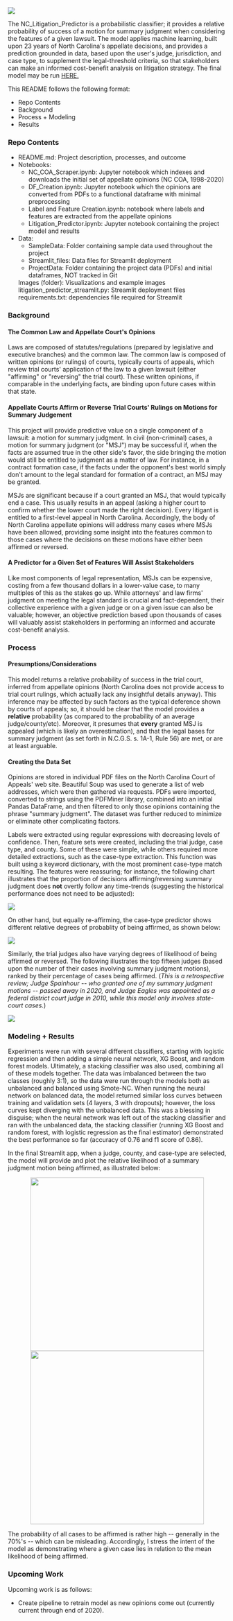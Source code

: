 <img align="center" src="https://github.com/jnels13/NC_Litigation_Predictor/blob/main/images/NC_Litigation_Banner.JPG" width="auto" height="auto">

The NC_Litigation_Predictor is a probabilistic classifier; it provides a relative probability of success of a motion for summary judgment when considering the features of a given lawsuit. The model applies machine learning, built upon 23 years of North Carolina's appellate decisions, and provides a prediction grounded in data, based upon the user's judge, jurisdiction, and case type, to supplement the legal-threshold criteria, so that stakeholders can make an informed cost-benefit analysis on litigation strategy. The final model may be run <a href="https://share.streamlit.io/jnels13/nc_litigation_predictor/main/litigation_predictor_streamlit.py">HERE.</a>

This README follows the following format: 
<ul>
    <li> Repo Contents
    <li> Background
    <li> Process + Modeling
    <li> Results
</ul>

### Repo Contents
<ul>
    <li> README.md: Project description, processes, and outcome
    <li> Notebooks:
    <ul>
        <li> NC_COA_Scraper.ipynb: Jupyter notebook which indexes and downloads the initial set of appellate opinions (NC COA, 1998-2020)
        <li> DF_Creation.ipynb: Jupyter notebook which the opinions are converted from PDFs to a functional dataframe with minimal preprocessing
        <li> Label and Feature Creation.ipynb: notebook where labels and features are extracted from the appellate opinions
        <li> Litigation_Predictor.ipynb: Jupyter notebook containing the project model and results
    </ul>
    <li> Data:
    <ul>
        <li> SampleData: Folder containing sample data used throughout the project
        <li> Streamlit_files: Data files for Streamlit deployment
        <li> ProjectData: Folder containing the project data (PDFs) and initial dataframes, NOT tracked in Git  
    </ul>
        Images (folder): Visualizations and example images
        litigation_predictor_streamlit.py: Streamlit deployment files
        requirements.txt: dependencies file required for Streamlit
</ul>

### Background

#### The Common Law and Appellate Court's Opinions

Laws are composed of statutes/regulations (prepared by legislative and executive branches) and the common law. The common law is composed of written opinions (or rulings) of courts, typically courts of appeals, which review trial courts' application of the law to a given lawsuit (either "affirming" or "reversing" the trial court). These written opinions, if comparable in the underlying facts, are binding upon future cases within that state. 

#### Appellate Courts Affirm or Reverse Trial Courts' Rulings on Motions for Summary Judgement

This project will provide predictive value on a single component of a lawsuit: a motion for summary judgment. In civil (non-criminal) cases, a motion for summary judgment (or "MSJ") may be successful if, when the facts are assumed true in the other side's favor, the side bringing the motion would still be entitled to judgment as a matter of law. For instance, in a contract formation case, if the facts under the opponent's best world simply don't amount to the legal standard for formation of a contract, an MSJ may be granted. 

MSJs are significant because if a court granted an MSJ, that would typically end a case. This usually results in an appeal (asking a higher court to confirm whether the lower court made the right decision). Every litigant is entitled to a first-level appeal in North Carolina. Accordingly, the body of North Carolina appellate opinions will address many cases where MSJs have been allowed, providing some insight into the features common to those cases where the decisions on these motions have either been affirmed or reversed.

#### A Predictor for a Given Set of Features Will Assist Stakeholders 

Like most components of legal representation, MSJs can be expensive, costing from a few thousand dollars in a lower-value case, to many multiples of this as the stakes go up. While attorneys' and law firms' judgment on meeting the legal standard is crucial and fact-dependent, their collective experience with a given judge or on a given issue can also be valuable; however, an objective prediction based upon thousands of cases will valuably assist stakeholders in performing an informed and accurate cost-benefit analysis. 

### Process

#### Presumptions/Considerations

This model returns a relative probability of success in the trial court, inferred from appellate opinions (North Carolina does not provide access to trial court rulings, which actually lack any insightful details anyway). This inference may be affected by such factors as the typical deference shown by courts of appeals; so, it should be clear that the model provides a __relative__ probability (as compared to the probability of an average judge/county/etc). Moreover, it presumes that __every__ granted MSJ is appealed (which is likely an overestimation), and that the legal bases for summary judgment (as set forth in N.C.G.S. s. 1A-1, Rule 56) are met, or are at least arguable.  

#### Creating the Data Set

Opinions are stored in individual PDF files on the North Carolina Court of Appeals' web site. Beautiful Soup was used to generate a list of web addresses, which were then gathered via requests. PDFs were imported, converted to strings using the PDFMiner library, combined into an initial Pandas DataFrame, and then filtered to only those opinions containing the phrase "summary judgment". The dataset was further reduced to minimize or eliminate other complicating factors. 

Labels were extracted using regular expressions with decreasing levels of confidence. Then, feature sets were created, including the trial judge, case type, and county. Some of these were simple, while others required more detailed extractions, such as the case-type extraction. This function was built using a keyword dictionary, with the most prominent case-type match resulting. The features were reassuring; for instance, the following chart illustrates that the proportion of decisions affirming/reversing summary judgment does **not** overtly follow any time-trends (suggesting the historical performance does not need to be adjusted):

<img src="https://github.com/jnels13/NC_Litigation_Predictor/blob/main/images/motions_by_year.png">

On other hand, but equally re-affirming, the case-type predictor shows different relative degrees of probablity of being affirmed, as shown below:

<img align="center" src="https://github.com/jnels13/NC_Litigation_Predictor/blob/main/images/motions_by_case_type.png">

Similarly, the trial judges also have varying degrees of likelihood of being affirmed or reversed. The following illustrates the top fifteen judges (based upon the number of their cases involving summary judgment motions), ranked by their percentage of cases being affirmed.  (_This is a retrospective review; Judge Spainhour -- who granted one of my summary judgment motions -- passed away in 2020, and Judge Eagles was appointed as a federal district court judge in 2010, while this model only involves state-court cases._)  

<img align="center" src="https://github.com/jnels13/NC_Litigation_Predictor/blob/main/images/top_ten_judges.png">

### Modeling + Results

Experiments were run with several different classifiers, starting with logistic regression and then adding a simple neural network, XG Boost, and random forest models. Ultimately, a stacking classifier was also used, combining all of these models together. The data was imbalanced between the two classes (roughly 3:1), so the data were run through the models both as unbalanced and balanced using Smote-NC. When running the neural network on balanced data, the model returned similar loss curves between training and validation sets (4 layers, 3 with dropouts); however, the loss curves kept diverging with the unbalanced data.  This was a blessing in disguise; when the neural network was left out of the stacking classifier and ran with the unbalanced data, the stacking classifier (running XG Boost and random forest, with logistic regression as the final estimator) demonstrated the best performance so far (accuracy of 0.76 and f1 score of 0.86).  

In the final Streamlit app, when a judge, county, and case-type are selected, the model will provide and plot the relative likelihood of a summary judgment motion being affirmed, as illustrated below:
<p  align="center" >
<img src="https://github.com/jnels13/NC_Litigation_Predictor/blob/main/images/Streamlit_Selection.jpg?raw=true" width=400>
<img src="https://github.com/jnels13/NC_Litigation_Predictor/blob/main/images/Streamlit_Predict.jpg?raw=true" width=400>
</p>
The probability of all cases to be affirmed is rather high -- generally in the 70%'s -- which can be misleading. Accordingly, I stress the intent of the model as demonstrating where a given case lies in relation to the mean likelihood of being affirmed.

### Upcoming Work

Upcoming work is as follows: <ul>
    <li> Create pipeline to retrain model as new opinions come out (currently current through end of 2020).
</ul>
